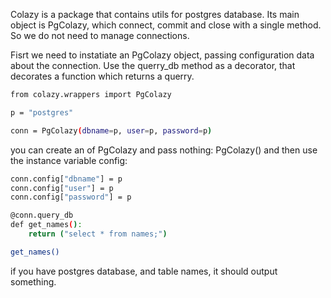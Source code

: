 Colazy is a package that contains utils for postgres database. Its main
object is PgColazy, which connect, commit and close with a single method. So we
do not need to manage connections.

Fisrt we need to instatiate an PgColazy object, passing configuration data about the
connection. Use the querry_db method as a decorator, that decorates a function which returns a querry.


```bash
from colazy.wrappers import PgColazy

p = "postgres"

conn = PgColazy(dbname=p, user=p, password=p)
```

you can create an of PgColazy and pass nothing: PgColazy()
and then use the instance variable config:

```bash
conn.config["dbname"] = p
conn.config["user"] = p
conn.config["password"] = p
```

```bash
@conn.query_db
def get_names():
	return ("select * from names;")

get_names()
```
if you have postgres database, and table names, it
should output something.

